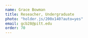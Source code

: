 ```yaml
---
name: Grace Bowman
title: Reseacher, Undergraduate
photo: "holder.js/200x140?auto=yes" 
email: gcb28@pitt.edu
order: 70
---
```

